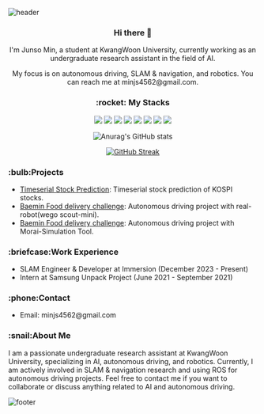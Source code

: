 ![header](https://capsule-render.vercel.app/api?type=waving&color=timeAuto&height=300&section=header&text=Welcome!&fontSize=90&animation=fadeIn&fontAlignY=38&desc=Welcome%20to%20my%20github!&descAlignY=51&descAlign=62)
<div align="center">
  <h3>Hi there 👋</h3>
  <p>I'm Junso Min, a student at KwangWoon University, currently working as an undergraduate research assistant in the field of AI.</p>
  <p> My focus is on autonomous driving, SLAM & navigation, and robotics. You can reach me at minjs4562@gmail.com.</p>

  <h3>:rocket: My Stacks</h3>
  <img src="https://img.shields.io/badge/Python-000000?style=for-the-badge&logo=Python&logoColor=ffffff">
  <img src="https://img.shields.io/badge/C++-000000?style=for-the-badge&logo=cplusplus&logoColor=ffffff"/>
  <img src="https://img.shields.io/badge/ROS-000000?style=for-the-badge&logo=ros&logoColor=ffffff"/>
  <img src="https://img.shields.io/badge/ROS-000000?style=for-the-badge&logo=ros2&logoColor=ffffff"/>
  <img src="https://img.shields.io/badge/SLAM-000000?style=for-the-badge&logo=slam&logoColor=ffffff"/>
  <img src="https://img.shields.io/badge/Tensorflow-000000?style=for-the-badge&logo=tensorflow&logoColor=ffffff"/>
  <img src="https://img.shields.io/badge/OpenCV-000000?style=for-the-badge&logo=opencv&logoColor=ffffff"/>
  <img src="https://img.shields.io/badge/MATLAB-000000?style=for-the-badge&logo=mathworks&logoColor=ffffff"/>
</div>

<p align="center">
  <img src="https://github-readme-stats.vercel.app/api?username=JunseoMin&show_icons=true&theme=transparent&hide_border=true" alt="Anurag's GitHub stats">
</p>

<p align="center">
  <a href="https://git.io/streak-stats">
    <img src="https://streak-stats.demolab.com?user=junseomin&theme=transparent&hide_border=true&mode=weekly" alt="GitHub Streak" />
  </a>
</p>

<h3>:bulb:Projects</h3>
<ul>
  <li><a href="https://github.com/JunseoMin/KRX_Stock_prediction">Timeserial Stock Prediction</a>: Timeserial stock prediction of KOSPI stocks.</li>
  <li><a href="https://github.com/JunseoMin/Food-Delivery">Baemin Food delivery challenge</a>: Autonomous driving project with real-robot(wego scout-mini).</li>
  <li><a href="https://github.com/JunseoMin/AUTO-DELIVERY">Baemin Food delivery challenge</a>: Autonomous driving project with Morai-Simulation Tool.</li>
  <!-- Add more projects as needed -->
</ul>

<h3>:briefcase:Work Experience</h3>
<ul>
  <li>SLAM Engineer & Developer at Immersion (December 2023 - Present)</li>
  <li>Intern at Samsung Unpack Project (June 2021 - September 2021)</li>
  <!-- Add more work experiences as needed -->
</ul>

<h3>:phone:Contact</h3>
<ul>
  <li>Email: minjs4562@gmail.com</li>
  <!-- Add more contact information as needed -->
</ul>

<h3>:snail:About Me</h3>
<p>I am a passionate undergraduate research assistant at KwangWoon University, specializing in AI, autonomous driving, and robotics. Currently, I am actively involved in SLAM & navigation research and using ROS for autonomous driving projects. Feel free to contact me if you want to collaborate or discuss anything related to AI and autonomous driving.</p>

![footer](https://capsule-render.vercel.app/api?type=waving&color=timeAuto&section=footer&fontSize=90)
